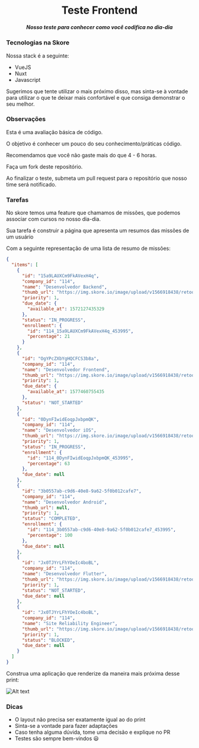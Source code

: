 <h1 align="center">Teste Frontend</h1>
<h5 align="center">Nosso teste para conhecer como você codifica no dia-dia</h5>

### Tecnologias na Skore

Nossa stack é a seguinte:

- VueJS
- Nuxt
- Javascript

Sugerimos que tente utilizar o mais próximo disso, mas sinta-se à vontade para utilizar o que te deixar mais confortável
e que consiga demonstrar o seu melhor.

### Observações

Esta é uma avaliação básica de código.

O objetivo é conhecer um pouco do seu conhecimento/práticas código.

Recomendamos que você não gaste mais do que 4 - 6 horas.

Faça um fork deste repositório.

Ao finalizar o teste, submeta um pull request para o repositório que nosso time será notificado.

### Tarefas

No skore temos uma feature que chamamos de missões, que podemos associar com cursos no nosso dia-dia.

Sua tarefa é construir a página que apresenta um resumos das missões de um usuário

Com a seguinte representação de uma lista de resumo de missões:

```json
{
  "items": [
    {
      "id": "15a9LAUXCm9FkAVexH4q",
      "company_id": "114",
      "name": "Desenvolvedor Backend",
      "thumb_url": "https://img.skore.io/image/upload/v1566918438/retool/c6mjszo.png",
      "priority": 1,
      "due_date": {
        "available_at": 1572127435329
      },
      "status": "IN_PROGRESS",
      "enrollment": {
        "id": "114_15a9LAUXCm9FkAVexH4q_453995",
        "percentage": 21
      }
    },
    {
      "id": "OgYPcZXbYgHQCFCS3b8a",
      "company_id": "114",
      "name": "Desenvolvedor Frontend",
      "thumb_url": "https://img.skore.io/image/upload/v1566918438/retool/c6mjszo.png",
      "priority": 1,
      "due_date": {
        "available_at": 1577460755435
      },
      "status": "NOT_STARTED"
    },
    {
      "id": "0DynFIwidEoqpJxbpmQK",
      "company_id": "114",
      "name": "Desenvolvedor iOS",
      "thumb_url": "https://img.skore.io/image/upload/v1566918438/retool/c6mjszo.png",
      "priority": 1,
      "status": "IN_PROGRESS",
      "enrollment": {
        "id": "114_0DynFIwidEoqpJxbpmQK_453995",
        "percentage": 63
      },
      "due_date": null
    },
    {
      "id": "3b0557ab-c9d6-40e8-9a62-5f0b012cafe7",
      "company_id": "114",
      "name": "Desenvolvedor Android",
      "thumb_url": null,
      "priority": 1,
      "status": "COMPLETED",
      "enrollment": {
        "id": "114_3b0557ab-c9d6-40e8-9a62-5f0b012cafe7_453995",
        "percentage": 100
      },
      "due_date": null
    },
    {
      "id": "Jx0TJYrLFhYOeIc4boBL",
      "company_id": "114",
      "name": "Desenvolvedor Flutter",
      "thumb_url": "https://img.skore.io/image/upload/v1566918438/retool/c6mjszo.png",
      "priority": 1,
      "status": "NOT_STARTED",
      "due_date": null
    },
    {
      "id": "Jx0TJYrLFhYOeIc4boBL",
      "company_id": "114",
      "name": "Site Reliability Engineer",
      "thumb_url": "https://img.skore.io/image/upload/v1566918438/retool/c6mjszo.png",
      "priority": 1,
      "status": "BLOCKED",
      "due_date": null
    }
  ]
}
```

Construa uma aplicação que renderize da maneira mais próxima desse print:

![Alt text](https://user-images.githubusercontent.com/10992150/74205804-97bf8c00-4c57-11ea-9dc0-36ee88e7a10d.png)

### Dicas

- O layout não precisa ser exatamente igual ao do print
- Sinta-se a vontade para fazer adaptações
- Caso tenha alguma dúvida, tome uma decisão e explique no PR
- Testes são sempre bem-vindos :smiley:
